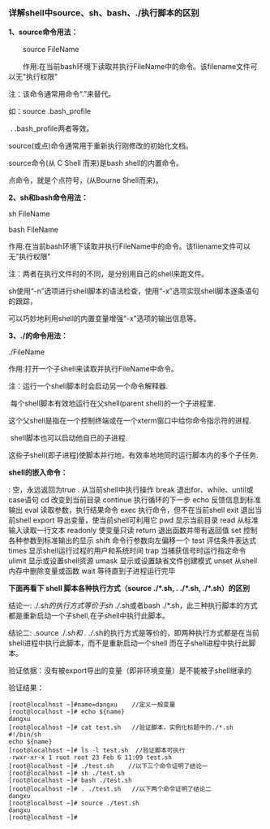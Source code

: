 ### 详解shell中source、sh、bash、./执行脚本的区别

**1、source命令用法：**

　　source FileName

　　作用:在当前bash环境下读取并执行FileName中的命令。该filename文件可以无"执行权限"

  注：该命令通常用命令“.”来替代。

  如：source .bash_profile

​    . .bash_profile两者等效。

  source(或点)命令通常用于重新执行刚修改的初始化文档。

  source命令(从 C Shell 而来)是bash shell的内置命令。

  点命令，就是个点符号，(从Bourne Shell而来)。

**2、sh和bash命令用法：**

   sh FileName

   bash FileName

   作用:在当前bash环境下读取并执行FileName中的命令。该filename文件可以无"执行权限"

   注：两者在执行文件时的不同，是分别用自己的shell来跑文件。

  sh使用“-n”选项进行shell脚本的语法检查，使用“-x”选项实现shell脚本逐条语句的跟踪，

  可以巧妙地利用shell的内置变量增强“-x”选项的输出信息等。

**3、./的命令用法：**

   ./FileName

   作用:打开一个子shell来读取并执行FileName中命令。

   注：运行一个shell脚本时会启动另一个命令解释器.

​     每个shell脚本有效地运行在父shell(parent shell)的一个子进程里.

​      这个父shell是指在一个控制终端或在一个xterm窗口中给你命令指示符的进程.

​     shell脚本也可以启动他自已的子进程.

​      这些子shell(即子进程)使脚本并行地，有效率地地同时运行脚本内的多个子任务.

**shell的嵌入命令：**

: 空，永远返回为true
.  从当前shell中执行操作
break 退出for、while、until或case语句
cd 改变到当前目录
continue 执行循环的下一步
echo 反馈信息到标准输出
eval 读取参数，执行结果命令
exec 执行命令，但不在当前shell
exit 退出当前shell
export 导出变量，使当前shell可利用它
pwd 显示当前目录
read 从标准输入读取一行文本
readonly 使变量只读
return 退出函数并带有返回值
set 控制各种参数到标准输出的显示
shift 命令行参数向左偏移一个
test 评估条件表达式
times 显示shell运行过程的用户和系统时间
trap 当捕获信号时运行指定命令
ulimit 显示或设置shell资源
umask 显示或设置缺省文件创建模式
unset 从shell内存中删除变量或函数
wait 等待直到子进程运行完毕

**下面再看下 shell 脚本各种执行方式（source ./\*.sh, . ./\*.sh, ./\*.sh）的区别**

结论一: ./*.sh的执行方式等价于sh ./*.sh或者bash ./*.sh，此三种执行脚本的方式都是重新启动一个子shell,在子shell中执行此脚本。

结论二: .source ./*.sh和 . ./*.sh的执行方式是等价的，即两种执行方式都是在当前shell进程中执行此脚本，而不是重新启动一个shell 而在子shell进程中执行此脚本。

验证依据：没有被export导出的变量（即非环境变量）是不能被子shell继承的

验证结果：

```shell
[root@localhost ~]#name=dangxu    //定义一般变量 
[root@localhost ~]# echo ${name} 
dangxu 
[root@localhost ~]# cat test.sh   //验证脚本，实例化标题中的./*.sh 
#!/bin/sh 
echo ${name} 
[root@localhost ~]# ls -l test.sh  //验证脚本可执行 
-rwxr-xr-x 1 root root 23 Feb 6 11:09 test.sh 
[root@localhost ~]# ./test.sh    //以下三个命令证明了结论一 
[root@localhost ~]# sh ./test.sh 
[root@localhost ~]# bash ./test.sh 
[root@localhost ~]# . ./test.sh   //以下两个命令证明了结论二 
dangxu 
[root@localhost ~]# source ./test.sh 
dangxu 
[root@localhost ~]# 
```
